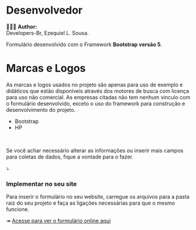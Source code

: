 # Desenvolvedor

🤵🏾‍♂️ **Author:** <br>
Developers-Br, Ezequiel L. Sousa.<br>

Formulário desenvolvido com o Framework **Bootstrap versão 5**.<br>

# Marcas e Logos

As marcas e logos usados no projeto são apenas para uso de exemplo e didáticos que estão disponíveis através dos motores de busca com licença para uso não comercial. As empresas citadas não tem nenhum vinculo com o formulário desenvolvido, exceto o uso do framework para construção e desenvolvimento do projeto.<br>

- Bootstrap
- HP
<br>

Se você achar necessário alterar as informações ou inserir mais campos para coletas de dados, fique a vontade para o fazer.<br>

&#10549;
### Implementar no seu site

Para inserir o formulário no seu website, carregue os arquivos para a pasta raiz do seu projeto e faça as ligações necessárias para que o mesmo funcione.<br>

&#8608; [Acesse para ver o formulário online aqui](http://formulario-net.42web.io/)
